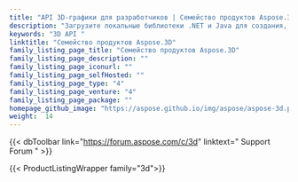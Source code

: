 ```yaml
---
title: "API 3D-графики для разработчиков | Семейство продуктов Aspose.3D"
description: "Загрузите локальные библиотеки .NET и Java для создания, редактирования и преобразования 3D-файлов. Программное обеспечение для 3D-моделирования не требуется. Работайте с геометрией, иерархией сцен, делитесь или разделяйте сетки, анимируйте объекты, добавляйте целевую камеру и многое другое."
keywords: "3D API "
linktitle: "Семейство продуктов Aspose.3D"
family_listing_page_title: "Семейство продуктов Aspose.3D"
family_listing_page_description: ""
family_listing_page_iconurl: ""
family_listing_page_selfHosted: ""
family_listing_page_type: "4"
family_listing_page_venture: "4"
family_listing_page_package: ""
homepage_github_image: "https://aspose.github.io/img/aspose/aspose-3d.png"
weight:  14
---
```


{{< dbToolbar link="https://forum.aspose.com/c/3d" linktext=" Support Forum " >}}

{{< ProductListingWrapper family="3d">}}
